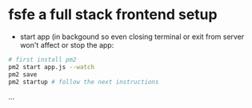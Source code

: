 # fsfe a full stack frontend setup

* start app (in backgound so even closing terminal or exit from server won't affect or stop the app:
```bash
# first install pm2
pm2 start app.js --watch
pm2 save
pm2 startup # follow the next instructions
```
...
